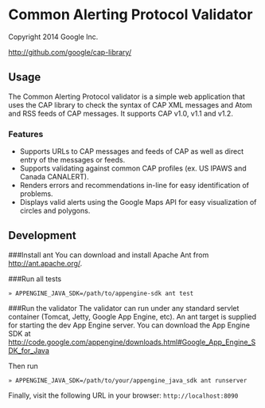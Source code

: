 # Common Alerting Protocol Validator
Copyright 2014 Google Inc.

http://github.com/google/cap-library/

## Usage
The Common Alerting Protocol validator is a simple web application that uses
the CAP library to check the syntax of CAP XML messages and Atom and RSS feeds
of CAP messages. It supports CAP v1.0, v1.1 and v1.2.

### Features

- Supports URLs to CAP messages and feeds of CAP as well as direct entry of the
  messages or feeds.
- Supports validating against common CAP profiles (ex. US IPAWS and Canada
  CANALERT).
- Renders errors and recommendations in-line for easy identification of problems.
- Displays valid alerts using the Google Maps API for easy visualization of
  circles and polygons.

## Development

###Install ant
You can download and install Apache Ant from http://ant.apache.org/.

###Run all tests
```
» APPENGINE_JAVA_SDK=/path/to/appengine-sdk ant test
```

###Run the validator
The validator can run under any standard servlet container (Tomcat, Jetty,
Google App Engine, etc). An ant target is supplied for starting the 
dev App Engine server. You can download the App Engine SDK at 
http://code.google.com/appengine/downloads.html#Google_App_Engine_SDK_for_Java

Then run
```
» APPENGINE_JAVA_SDK=/path/to/your/appengine_java_sdk ant runserver
```

Finally, visit the following URL in your browser: `http://localhost:8090`
